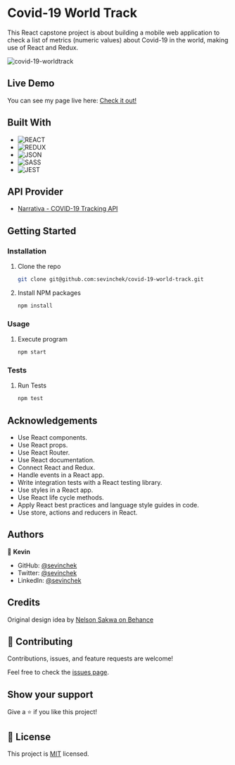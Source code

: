 # Covid-19 World Track

This React capstone project is about building a mobile web application to check a list of metrics (numeric values) about Covid-19 in the world, making use of React and Redux.

![covid-19-worldtrack](https://user-images.githubusercontent.com/39852288/133872777-afde504f-50ee-4903-9385-8c8c2b53c109.gif)

## Live Demo

You can see my page live here:
[Check it out!](https://sevinchek.github.io/covid-19-world-track/)

## Built With

- ![REACT](https://img.shields.io/badge/React-20232A?style=for-the-badge&logo=react&logoColor=61DAFB)  
- ![REDUX](https://img.shields.io/badge/Redux-593D88?style=for-the-badge&logo=redux&logoColor=white)  
- ![JSON](https://img.shields.io/badge/JSON-20232A?style=for-the-badge&logo=json&logoColor=61DAFB)  
- ![SASS](https://img.shields.io/badge/Sass-CC6699?style=for-the-badge&logo=sass&logoColor=white)  
- ![JEST](https://img.shields.io/badge/Jest-15C213?style=for-the-badge&logo=jest&logoColor=white)  

## API Provider

- [Narrativa - COVID-19 Tracking API](https://api.covid19tracking.narrativa.com/)

## Getting Started

### Installation

1. Clone the repo

   ```sh
   git clone git@github.com:sevinchek/covid-19-world-track.git
   ```
2. Install NPM packages

   ```sh
   npm install
   ```
### Usage

1. Execute program

   ```sh
   npm start
   
### Tests
   
1. Run Tests

   ```sh
   npm test

## Acknowledgements

- Use React components.
- Use React props.
- Use React Router.
- Use React documentation.
- Connect React and Redux.
- Handle events in a React app.
- Write integration tests with a React testing library.
- Use styles in a React app.
- Use React life cycle methods.
- Apply React best practices and language style guides in code.
- Use store, actions and reducers in React.

## Authors

👤 **Kevin**

- GitHub: [@sevinchek](https://github.com/sevinchek)
- Twitter: [@sevinchek](https://twitter.com/sevinchek)
- LinkedIn: [@sevinchek](https://linkedin.com/in/sevinchek)

## Credits

Original design idea by [Nelson Sakwa on Behance](https://www.behance.net/sakwadesignstudio)

## 🤝 Contributing

Contributions, issues, and feature requests are welcome!

Feel free to check the [issues page](https://github.com/the-catalystmc/space-travelers-hub/issues).

## Show your support

Give a ⭐️ if you like this project!

## 📝 License

This project is [MIT](https://github.com/git/git-scm.com/blob/main/MIT-LICENSE.txt) licensed.
